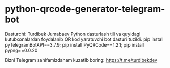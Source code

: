 # python-qrcode-generator-telegram-bot
Dasturchi: Turdibek Jumabaev 
Python dasturlash tili va quyidagi kutubxonalardan foydalanib QR kod yaratuvchi bot dasturi tuzildi. 
 pip install pyTelegramBotAPI==3.7.9;
 pip install PyQRCode==1.2.1;
 pip install pypng==0.0.20

Bizni Telegram sahifamizdaham kuzatib boring: https://t.me/turdibekdev
